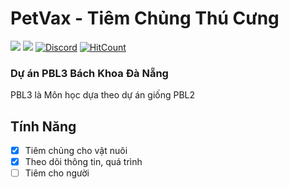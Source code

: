 # PetVax - Tiêm Chủng Thú Cưng

[![](https://poggit.pmmp.io/shield.state/Clothes)](https://poggit.pmmp.io/p/Clothes)
[![](https://poggit.pmmp.io/shield.dl.total/Clothes)](https://poggit.pmmp.io/p/Clothes)
[![Discord](https://img.shields.io/discord/942248186670641202.svg?label=&logo=discord&logoColor=ffffff&color=7389D8&labelColor=6A7EC2)](https://discord.gg/34PC5u9W)
[![HitCount](http://hits.dwyl.com/tungstenvn/clothes.svg)](http://hits.dwyl.com/tungstenvn/clothes)

### Dự án PBL3 Bách Khoa Đà Nẵng

PBL3 là Môn học dựa theo dự án giống PBL2

## Tính Năng
 - [x] Tiêm chủng cho vật nuôi
 - [x] Theo dõi thông tin, quá trình
 - [ ] Tiêm cho người